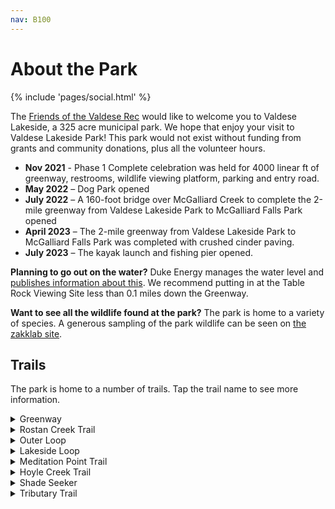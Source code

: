 ```yaml
---
nav: B100
---
```


# About the Park

{% include 'pages/social.html' %}

The [Friends of the Valdese Rec][link-fvr] would like to welcome you to Valdese Lakeside,
a 325 acre municipal park. We hope that enjoy your visit to Valdese Lakeside Park!
This park would not exist without funding from grants and community donations, plus all the volunteer hours.

- **Nov 2021** - Phase 1 Complete celebration was held for 4000 linear ft of greenway, restrooms, wildlife viewing platform, parking and entry road.
- **May 2022** – Dog Park opened
- **July 2022** – A 160-foot bridge over McGalliard Creek to complete the 2-mile greenway from Valdese Lakeside Park to McGalliard Falls Park opened
- **April 2023** – The 2-mile greenway from Valdese Lakeside Park to McGalliard Falls Park was completed with crushed cinder paving. 
- **July 2023** – The kayak launch and fishing pier opened.

**Planning to go out on the water?** Duke Energy manages the water level and [publishes
information about this][link-lakelevels]. We recommend putting in at the Table Rock
Viewing Site less than 0.1 miles down the Greenway.

**Want to see all the wildlife found at the park?** The park is home to a variety of
species. A generous sampling of the park wildlife can be seen on [the zakklab site][link-zakklab].

## Trails

The park is home to a number of trails. Tap the trail name to see more information.

<details>
<summary>Greenway</summary>

- Easy Trail
- 2.0 Miles

The most prominent trail in the park, running adjacent to the lake and its tributary
throughout. Featured sights include:

- 0.1 Miles in: Place to launch kayaks and see water views of Table Rock.
- 0.2 Miles in: 4 Picnic Tables along a hillside with the bottom one having a
  water view.
- 0.5 Miles in: A shallow stepdown into the water called The Fox Den. Across
  the water there are often birds such as the Great Blue Heron.
- 1.3 Miles in: McGalliard Creek Bridge to McGalliard Falls Park.
- 2.0 Miles in: McGalliard Falls Park

</details>

<details>
<summary>Rostan Creek Trail</summary>

- Easy Trail
- 0.35 Miles

The creek runs to the left side for the majority of the trail.
A third of the way in, a good photo opportunity can be found
on the left side, with access to the creek and an unusual tree
overhang.
</details>

<details>
<summary>Outer Loop</summary>

- Intermediate
- 2.0 Miles

The beginning and end of the trail can be a little steep.
There are many elevation changes throughout the
trail.

</details>

<details>
<summary>Lakeside Loop</summary>

- Easy-Moderate
- 0.6 Miles
The trail takes you on a loop around the lake higher than the Meditation Point trail.

</details>

<details>
<summary>Meditation Point Trail</summary>

- Very Easy
- 0.1 Miles

4 feet wide, freshly built, and level.
Has great water views and a rock halfway along the trail that you can go down
and sit on and fish or take photos.

</details>

<details>
<summary>Hoyle Creek Trail</summary>

- Easy-Intermediate Trail
- 1.3 Miles

This trail spurs off the Outer Loop Trail and runs all the way to Lovelady Road.

Throughout the trail there are many places to see the
creek and a picnic area with a table and chairs.
Halfway through the trail there is a beaver dam but rainfalls
do wash it away frequently. The last part of the trail walks
very close to the creek and there are some ups and downs and turns.
At the very end you reach Lovelady Rd, where you cross the
bridge to get back to Lake Rhodhiss Drive.
</details>

<details>
<summary>Shade Seeker</summary>

- Intermediate Trail
- 0.2 Miles
- Connects from Hoyle Creek back to Outer Loop.

Throughout the trail, you gain/lose 150 feet in elevation making the
climb the most difficult part of the trail.
</details>

<details>
<summary>Tributary Trail</summary>

- Moderate/Strenuous Trail
- 1.1 Miles

A difficult trail starting along Hoyle Creek and going up to Outer Loop.
The width and terrain of the trail varies. There are many shortcuts along the trail as it maximizes distance in its area.
</details>

[link-fvr]: #fvr
[link-bridgedonate]: #donate
[link-lakelevels]: https://lakes.duke-energy.com/index.html#/detail/14/Detail
[link-zakklab]: https://zakklab.valdese.info/vlp/wildlife/
